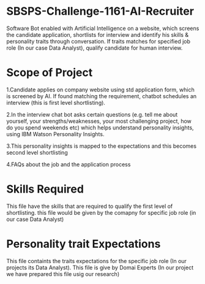 # SBSPS-Challenge-1161-AI-Recruiter
Software Bot enabled with Artificial Intelligence on a website, which screens the candidate application, shortlists for interview and identify his skills & personality traits through conversation. If traits matches for specified job role (In our case Data Analyst), qualify candidate for human interview.

# Scope of Project
1.Candidate applies on company website using std application form, which is screened by AI. If found matching the requirement, chatbot schedules an interview (this is first level shortlisting).

2.In the interview chat bot asks certain questions (e.g. tell me about yourself, your strengths/weaknesses, your most challenging project, how do you spend weekends etc) which helps understand personality insights, using IBM Watson Personality Insights.

3.This personality insights is mapped to the expectations and this becomes second level shortlisting

4.FAQs about the job and the application process

# Skills Required 
This file have the skills that are required to qualify the first level of shortlisting. this file would be given by the comapny for specific job role (in our case Data Analyst)

# Personality trait Expectations
This file containts the traits expectations for the specific job role (In our projects its Data Analyst).
This file is give by Domai Experts (In our project we have prepared this file usig our research)

